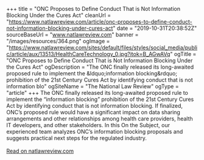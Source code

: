 +++ 
title = "ONC Proposes to Define Conduct That is Not Information Blocking Under the Cures Act"
cleanUrl = "https://www.natlawreview.com/article/onc-proposes-to-define-conduct-not-information-blocking-under-cures-act"
date = "2019-10-31T20:38:52Z"
sourceBaseUrl = "www.natlawreview.com"
banner = "/images/resources/364.png"
ogImage = "https://www.natlawreview.com/sites/default/files/styles/social_media/public/article/aux/13513/HealthCareTechnology_0.jpg?itok=B_AGwAVq"
ogTitle = "ONC Proposes to Define Conduct That is Not Information Blocking Under the Cures Act"
ogDescription = "The ONC finally released its long-awaited proposed rule to implement the &amp;ldquo;information blocking&amp;rdquo; prohibition of the 21st Century Cures Act by identifying conduct that is not information blo"
ogSiteName = "The National Law Review"
ogType = "article"
+++
The ONC finally released its long-awaited proposed rule to implement the “information blocking” prohibition of the 21st Century Cures Act by identifying conduct that is not information blocking. If finalized, ONC’s proposed rule would have a significant impact on data sharing arrangements and other relationships among health care providers, health IT developers, and other stakeholders. In this On the Subject, our experienced team analyzes ONC’s information blocking proposals and suggests practical next steps for the regulated industry.<br><br><a target="_blank" href=https://www.natlawreview.com/article/onc-proposes-to-define-conduct-not-information-blocking-under-cures-act>Read on natlawreview.com</a>
